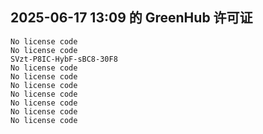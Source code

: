 ## 2025-06-17 13:09 的 GreenHub 许可证
```
No license code
No license code
SVzt-P8IC-HybF-sBC8-30F8
No license code
No license code
No license code
No license code
No license code
No license code
No license code
```
